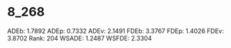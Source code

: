 # 8_268

ADEb: 1.7892
ADEp: 0.7332
ADEv: 2.1491
FDEb: 3.3767
FDEp: 1.4026
FDEv: 3.8702
Rank: 204
WSADE: 1.2487
WSFDE: 2.3304